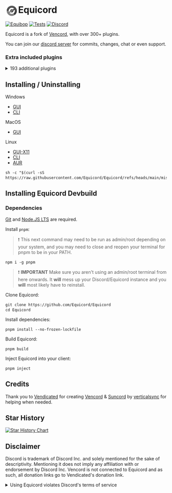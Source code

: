 # [<img src="./browser/icon.png" width="40" align="left" alt="Equicord">](https://github.com/Equicord/Equicord) Equicord

[![Equibop](https://img.shields.io/badge/Equibop-grey?style=flat)](https://github.com/Equicord/Equibop)
[![Tests](https://github.com/Equicord/Equicord/actions/workflows/test.yml/badge.svg?branch=main)](https://github.com/Equicord/Equicord/actions/workflows/test.yml)
[![Discord](https://img.shields.io/discord/1173279886065029291.svg?color=768AD4&label=Discord&logo=discord&logoColor=white)](https://discord.gg/5Xh2W87egW)

Equicord is a fork of [Vencord](https://github.com/Vendicated/Vencord), with over 300+ plugins.

You can join our [discord server](https://discord.gg/5Xh2W87egW) for commits, changes, chat or even support.

### Extra included plugins

<details>
<summary>193 additional plugins</summary>

### All Platforms

- AllCallTimers by MaxHerbold & D3SOX
- AltKrispSwitch by newwares
- AlwaysExpandProfile by thororen
- AmITyping by MrDiamond
- Anammox by Kyuuhachi
- AudiobookShelfRPC by vMohammad
- AtSomeone by Joona
- AutoJump by omaw
- BannersEverywhere by ImLvna & AutumnVN
- BetterActivities by D3SOX, Arjix, AutumnVN
- BetterAudioPlayer by Creations
- BetterBanReasons by Inbestigator
- BetterBlockedUsers by TheArmagan
- BetterInvites by iamme
- BetterPlusReacts by Joona
- BetterQuickReact by Ven & Sqaaakoi
- BlockKeywords by catcraft
- BlockKrisp by D3SOX
- BypassPinPrompt by thororen
- BypassStatus by Inbestigator & thororen
- ChannelBadges by Creations
- ChannelTabs by TheSun, TheKodeToad, keifufu, Nickyux
- CharacterCounter by Creations & Panniku
- CleanChannelName by AutumnVN
- ClientSideBlock by Samwich
- CommandPalette by Ethan
- CopyStickerLinks by Byeoon
- CopyUserMention by Cortex & castdrian
- CustomFolderIcons by sadan
- CustomSounds by TheKodeToad & SpikeHD
- CustomTimestamps by Rini, nvhrr, Suffocate, Obsidian
- CustomUserColors by mochienya
- CuteAnimeBoys by ShadyGoat
- CuteNekos by echo
- CutePats by thororen
- DecodeBase64 by ThePirateStoner
- Demonstration by Samwich
- DisableAnimations by S€th
- DisableCameras by Joona
- DontFilterMe by Samwich
- Encryptcord by Inbestigator
- EquicordHelper by thororen & nyx
- Equissant by SomeAspy & thororen
- ExpandedUserTags by Cyn, TheSun, RyanCaoDev, LordElias, AutumnVN, hen
- ExportContacts by dat_insanity
- ExportMessages by veygax
- FakeProfileThemesAndEffects by ryan
- CopyProfileColors by Crxa
- FastDeleteChannels by thororen
- FindReply by newwares
- FixFileExtensions by thororen
- FollowVoiceUser by TheArmagan
- FontLoader by vmohammad
- ForwardAnywhere by thororen
- Freaky by nyx
- FrequentQuickSwitcher by Samwich
- FriendCloud by Fafa
- FriendCodes by HypedDomi
- FriendshipRanks by Samwich
- FriendTags by Samwich
- FullVcPfp by mochie
- GensokyoRadioRPC by RyanCaoDev & Prince527
- GifCollections by Aria & Creations
- GifRoulette by Samwich
- GitHubRepos by talhakf
- Glide by Samwich
- GlobalBadges by HypedDomi & Hosted by Wolfie
- GoogleThat by Samwich
- GuildPickerDumper by Cortex, Samwich, Synth, thororen
- GuildTagSettings by thororen
- HideChatButtons by iamme
- HideServers by bepvte
- HolyNotes by Wolfie
- HomeTyping by Samwich
- HopOn by ImLvna
- Husk by nin0dev
- IconViewer by iamme
- Identity by Samwich
- IgnoreCalls by TheArmagan
- IgnoreTerms by D3SOX
- ImagePreview by Creations
- ImgToGif by zyqunix
- Ingtoninator by zyqunix
- InRole by nin0dev
- InstantScreenshare by HAHALOSAH & thororen
- IRememberYou by zoodogood
- JellyfinRichPresence by vMohammad
- Jumpscare by Surgedevs
- JumpToStart by Samwich
- KeyboardSounds by HypedDomi
- KeywordNotify by camila314 & x3rt
- LastActive by Crxa
- LimitMiddleClickPaste by no dev listed
- LoginWithQR by nexpid
- MediaPlaybackSpeed by D3SOX
- Meow by Samwich
- MessageBurst by port
- MessageColors by Hen
- MessageFetchTimer by GroupXyz
- MessageLinkTooltip by Kyuuhachi
- MessageLoggerEnhanced by Aria
- MessageTranslate by Samwich
- ModalFade by Kyuuhachi
- MoreCommands by Arjix, echo, Samu
- MoreKaomoji by JacobTm & voidbbg
- MoreStickers by Leko & Arjix
- Morse by zyqunix
- Moyai by Megu & Nuckyz
- NeverPausePreviews by vappstar
- NewPluginsManager by Sqaaakoi
- NoAppsAllowed by meowabyte
- NoBulletPoints by Samwich
- NoDeleteSafety by Samwich
- NoMirroredCamera by Nyx
- NoModalAnimation by AutumnVN
- NoNitroUpsell by thororen
- NoOnboarding by omaw & Glitch
- NoRoleHeaders by Samwich
- NotificationTitle by Kyuuhachi
- OrbolayBridge by SpikeHD
- PartyMode by UwUDev
- PingNotifications by smuki
- PinIcon by iamme
- PlatformSpoofer by Drag
- PolishWording by Samwich
- PurgeMessages by bhop & nyx
- QuestionMarkReplacement by nyx
- Quoter by Samwich
- RandomVoice by xijexo, omaw, thororen
- Remix by MrDiamond
- RemixMe by meowabyte
- RepeatMessage by Tolgchu
- ReplyPingControl by ant0n & MrDiamond
- RPCEditor by Nyako & nin0dev
- RPCStats by Samwich
- SearchFix by Jaxx
- SekaiStickers by MaiKokain
- ServerSearch by camila314
- ShowBadgesInChat by Inbestigator & KrystalSkull
- SidebarChat by Joona
- Signature by Ven, Rini, ImBanana, KrystalSkull
- Slap by Korbo
- Soggy by sliwka
- SoundBoardLogger by Moxxie, fres, echo, maintained by thororen
- SplitLargeMessages by Reycko
- SpotifyActivityToggle by thororen
- SpotifyLyrics by Joona
- StatsfmPresence by Crxa
- StatusPresets by iamme
- SteamStatusSync by niko
- StickerBlocker by Samwich
- StreamingCodecDisabler by davidkra230
- TalkInReverse by Tolgchu
- TeX by Kyuuhachi
- TextToSpeech by Samwich
- ThemeLibrary by Fafa
- TidalEmbeds by vmohammad
- Timezones by Aria
- Title by Kyuuhachi
- ToastNotifications by Skully, Ethan, Buzzy
- ToggleVideoBind by mochie
- TosuRPC by AutumnVN
- Translate+ by Prince527 & Ven
- UnitConverter by sadan
- UnlimitedAccounts by thororen
- UnreadCountBadge by Joona
- UserPFP by nexpid & thororen
- UwUifier by echo
- VCNarratorCustom by Loukios, ported by example-git
- VCPanelSettings by nin0dev
- VCSupport by thororen
- VencordRPC by AutumnVN
- VideoSpeed by Samwich
- ViewRawVariant by Kyuuhachi
- VoiceChatUtilities by D3SOX
- VoiceJoinMessages by Sqaaakoi & maintained by thororen
- WallpaperFree by Joona
- WebpackTarball by Kyuuhachi
- WhitelistedEmojis by Creations
- WhosWatching by fres
- WigglyText by nexpid
- Woof by Samwich
- WriteUpperCase by Samwich & KrystalSkull
- YoutubeDescription by arHSM

### Web Only

- None At This Time

### Vesktop & Equibop Only

- ScreenRecorder by AutumnVN

### Discord Desktop Only

- ClipsEnhancements by niko
- MediaDownloader by Colorman
- NoRPC by Cyn
- QuestCompleter by Amia
- StatusWhilePlaying by thororen

### Equicord Devbuilds Only

- FurudoSpeak by example-git
- Shakespearean by vmohammad
- VoiceChannelLog by Sqaaakoi & maintained by thororen

</details>

## Installing / Uninstalling

Windows

- [GUI](https://github.com/Equicord/Equilotl/releases/latest/download/Equilotl.exe)
- [CLI](https://github.com/Equicord/Equilotl/releases/latest/download/EquilotlCli.exe)

MacOS

- [GUI](https://github.com/Equicord/Equilotl/releases/latest/download/Equilotl.MacOS.zip)

Linux

- [GUI-X11](https://github.com/Equicord/Equilotl/releases/latest/download/Equilotl-x11)
- [CLI](https://github.com/Equicord/Equilotl/releases/latest/download/EquilotlCli-Linux)
- [AUR](https://aur.archlinux.org/packages?O=0&K=equicord)

```shell
sh -c "$(curl -sS https://raw.githubusercontent.com/Equicord/Equicord/refs/heads/main/misc/install.sh)"
```

## Installing Equicord Devbuild

### Dependencies

[Git](https://git-scm.com/download) and [Node.JS LTS](https://nodejs.dev/en/) are required.

Install `pnpm`:

> :exclamation: This next command may need to be run as admin/root depending on your system, and you may need to close and reopen your terminal for pnpm to be in your PATH.

```shell
npm i -g pnpm
```

> :exclamation: **IMPORTANT** Make sure you aren't using an admin/root terminal from here onwards. It **will** mess up your Discord/Equicord instance and you **will** most likely have to reinstall.

Clone Equicord:

```shell
git clone https://github.com/Equicord/Equicord
cd Equicord
```

Install dependencies:

```shell
pnpm install --no-frozen-lockfile
```

Build Equicord:

```shell
pnpm build
```

Inject Equicord into your client:

```shell
pnpm inject
```

## Credits

Thank you to [Vendicated](https://github.com/Vendicated) for creating [Vencord](https://github.com/Vendicated/Vencord) & [Suncord](https://github.com/verticalsync/Suncord) by [verticalsync](https://github.com/verticalsync) for helping when needed.

## Star History

<a href="https://star-history.com/#Equicord/Equicord&Timeline">
  <picture>
    <source media="(prefers-color-scheme: dark)" srcset="https://api.star-history.com/svg?repos=Equicord/Equicord&type=Timeline&theme=dark" />
    <source media="(prefers-color-scheme: light)" srcset="https://api.star-history.com/svg?repos=Equicord/Equicord&type=Timeline" />
    <img alt="Star History Chart" src="https://api.star-history.com/svg?repos=Equicord/Equicord&type=Timeline" />
  </picture>
</a>

## Disclaimer

Discord is trademark of Discord Inc. and solely mentioned for the sake of descriptivity.
Mentioning it does not imply any affiliation with or endorsement by Discord Inc.
Vencord is not connected to Equicord and as such, all donation links go to Vendicated's donation link.

<details>
<summary>Using Equicord violates Discord's terms of service</summary>

Client modifications are against Discord’s Terms of Service.

However, Discord is pretty indifferent about them and there are no known cases of users getting banned for using client mods! So you should generally be fine if you don’t use plugins that implement abusive behaviour. But no worries, all inbuilt plugins are safe to use!

Regardless, if your account is essential to you and getting disabled would be a disaster for you, you should probably not use any client mods (not exclusive to Equicord), just to be safe

Additionally, make sure not to post screenshots with Equicord in a server where you might get banned for it

</details>
